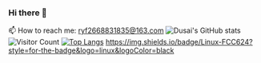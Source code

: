 ### Hi there 👋
<!--
**Blacegg/Blacegg** is a ✨ _special_ ✨ repository because its `README.md` (this file) appears on your GitHub profile.

Here are some ideas to get you started:

- 🔭 I’m currently working on ...
- 🌱 I’m currently learning ...
- 👯 I’m looking to collaborate on ...
- 🤔 I’m looking for help with ...
- 💬 Ask me about ...
📫 How to reach me: ryf2668831835@163.com
- 😄 Pronouns: ...
- ⚡ Fun fact: ...
-->
📫 How to reach me: ryf2668831835@163.com
![Dusai's GitHub stats](https://github-readme-stats.vercel.app/api?username=Blacegg)
![Visitor Count](https://profile-counter.glitch.me/Blacegg/count.svg)
[![Top Langs](https://github-readme-stats.vercel.app/api/top-langs/?username=Blacegg)](https://github.com/Blacegg/github-readme-stats)
https://img.shields.io/badge/Linux-FCC624?style=for-the-badge&logo=linux&logoColor=black
